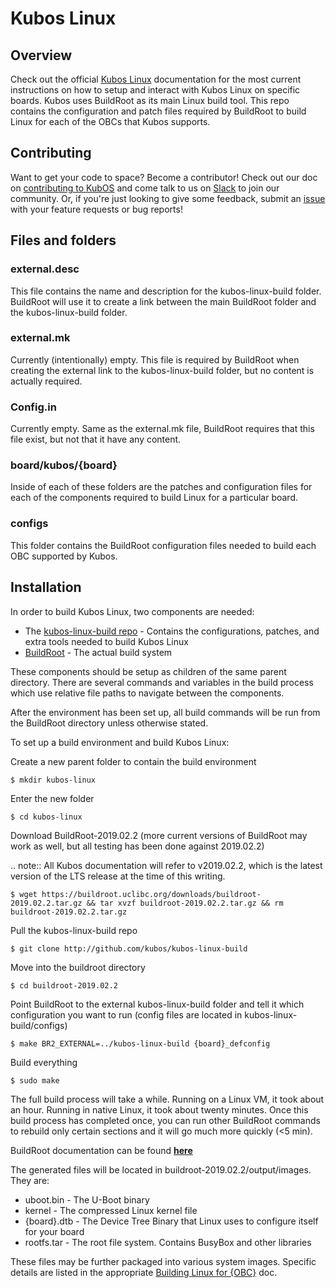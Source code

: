 # Kubos Linux

## Overview

Check out the official [Kubos Linux](https://docs.kubos.com/latest/os-docs/linux-docs/index.html) documentation for the most current instructions on how to setup and interact with Kubos Linux on specific boards. 
Kubos uses BuildRoot as its main Linux build tool.  This repo contains the configuration and patch files required by BuildRoot to build Linux for each of the OBCs that Kubos supports.

## Contributing

Want to get your code to space? Become a contributor! Check out our doc on [contributing to KubOS](https://docs.kubos.com/latest/contributing/contribution-process.html) 
and come talk to us on [Slack](https://slack.kubos.co/) to join our community. 
Or, if you're just looking to give some feedback, 
submit an [issue](https://github.com/kubos/kubos-linux-build/issues) with your feature requests or bug reports! 

## Files and folders

### external.desc

This file contains the name and description for the kubos-linux-build folder.  BuildRoot will use it to create a link between the 
main BuildRoot folder and the kubos-linux-build folder.

### external.mk

Currently (intentionally) empty.  This file is required by BuildRoot when creating the external link to the kubos-linux-build folder,
but no content is actually required.

### Config.in

Currently empty.  Same as the external.mk file, BuildRoot requires that this file exist, but not that it have any content.

### board/kubos/{board}

Inside of each of these folders are the patches and configuration files for each of the components required to build Linux for
a particular board.

### configs

This folder contains the BuildRoot configuration files needed to build each OBC supported by Kubos.

## Installation

In order to build Kubos Linux, two components are needed:

- The [kubos-linux-build repo](https://github.com/kubos/kubos-linux-build) - Contains the configurations, patches, and extra tools needed to build Kubos Linux
- [BuildRoot](https://buildroot.org/) - The actual build system

These components should be setup as children of the same parent directory. 
There are several commands and variables in the build process which use relative file paths to navigate between the components.

After the environment has been set up, all build commands will be run from the BuildRoot directory unless otherwise stated.

To set up a build environment and build Kubos Linux:

Create a new parent folder to contain the build environment

    $ mkdir kubos-linux

Enter the new folder

    $ cd kubos-linux
  
Download BuildRoot-2019.02.2 (more current versions of BuildRoot may work as well,
but all testing has been done against 2019.02.2)

.. note:: All Kubos documentation will refer to v2019.02.2, which is the latest version of the LTS release at the time of this writing.

    $ wget https://buildroot.uclibc.org/downloads/buildroot-2019.02.2.tar.gz && tar xvzf buildroot-2019.02.2.tar.gz && rm buildroot-2019.02.2.tar.gz
  
Pull the kubos-linux-build repo

    $ git clone http://github.com/kubos/kubos-linux-build
  
Move into the buildroot directory

    $ cd buildroot-2019.02.2
  
Point BuildRoot to the external kubos-linux-build folder and tell it which configuration you want to run (config files are located in
kubos-linux-build/configs)

    $ make BR2_EXTERNAL=../kubos-linux-build {board}_defconfig
  
Build everything

    $ sudo make
  
The full build process will take a while.  Running on a Linux VM, it took about an hour.  Running in native Linux, it took about
twenty minutes.  Once this build process has completed once, you can run other BuildRoot commands to rebuild only certain sections
and it will go much more quickly (<5 min).

BuildRoot documentation can be found [**here**](https://buildroot.org/docs.html)

The generated files will be located in buildroot-2019.02.2/output/images.  They are:

- uboot.bin   - The U-Boot binary
- kernel      - The compressed Linux kernel file
- {board}.dtb - The Device Tree Binary that Linux uses to configure itself for your board
- rootfs.tar  - The root file system.  Contains BusyBox and other libraries

These files may be further packaged into various system images.
Specific details are listed in the appropriate [Building Linux for {OBC}](https://docs.kubos.com/latest/deep-dive/index.html#kubos-linux)
doc.

